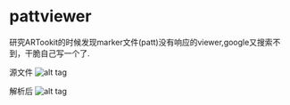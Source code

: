 # pattviewer

研究ARTookit的时候发现marker文件(patt)没有响应的viewer,google又搜索不到，干脆自己写一个了.

源文件
![alt tag](https://raw.github.com/zhuyiif/pattviewer/master/kanji.png)

解析后
![alt tag](https://raw.github.com/zhuyiif/pattviewer/master/pattviewer.png)


